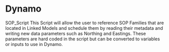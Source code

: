 # Dynamo
SOP_Script
This Script will allow the user to reference SOP Families that are located in Linked Models and schedule them by reading their metadata and writing new data parameters such as Northing and Eastings. These parameters are hard coded in the script but can be converted to variables or inputs to use in Dynamo.
